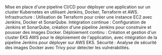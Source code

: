 Mise en place d'une pipeline CI/CD pour déployer une application sur un cluster Kubernetes en utilisant
 Jenkins, Docker, Terraform et AWS.
 Infrastructure : Utilisation de Terraform pour créer une instance EC2 avec Jenkins, Docker et SonarQube.
 Intégration continue : Configuration de Jenkins et SonarQube, création d'une pipeline Jenkins pour
 construire et pousser des images Docker.
 Déploiement continu : Création et gestion d'un cluster EKS AWS pour le déploiement de l'application,
 avec intégration de la pipeline Jenkins pour déployer sur AWS EKS.
 Sécurité : Analyse de sécurité des images Docker avec Trivy pour détecter les vulnérabilités.





